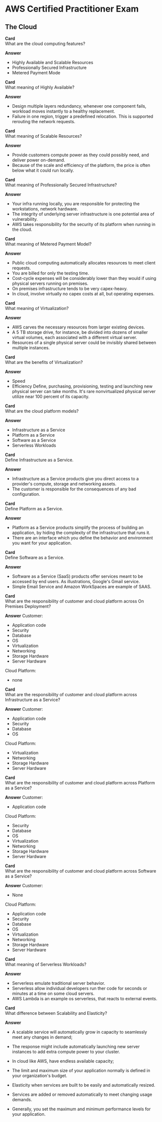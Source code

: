 # AWS Certified Practitioner Exam

## The Cloud

**Card**  
What are the cloud computing features?

**Answer**
   * Highly Available and Scalable Resources
   * Professionally Secured Infrastructure
   * Metered Payment Mode

**Card**  
What meaning of Highly Available?

**Answer**
* Design multiple layers redundancy, whenever one component fails, workload moves instantly to a healthy replacement.
* Failure in one region, trigger a predefined relocation. This is supported rerouting the network requests.


**Card**  
What meaning of Scalable Resources?

**Answer**
* Provide customers compute power as they could possibly need, and deliver power on-demand.
* Because of the scale and efficiency of the platform, the price is often below what it could run locally.


**Card**  
What meaning of Professionally Secured Infrastructure?

**Answer**
* Your infra running locally, you are responsible for protecting the workstations, network hardware.
* The integrity of underlying server infrastructure is one potential area of vulnerability.
* AWS takes responsibility for the security of its platform when running in the cloud.


**Card**  
What meaning of Metered Payment Model?

**Answer**
* Public cloud computing automatically allocates resources to meet client requests.
* You are billed for only the testing time.
* Cost-cycle expenses will be considerably lower than they would if using physical servers running on premises.
* On premises infrastructure tends to be very capex-heavy.
* In cloud, involve virtually no capex costs at all, but operating expenses.


**Card**  
What meaning of Virtualization?

**Answer**
* AWS carves the necessary resources from larger existing devices.
* A 5 TB storage drive, for instance, be divided into dozens of smaller virtual volumes, each associated with a different virtual server.
* Resources of a single physical server could be invisibly shared between multiple instances.


**Card**  
What are the benefits of Virtualization?

**Answer**
* Speed
* Efficiency
Define, purchasing, provisioning, testing and launching new physical server can take months.
It's rare nonvirtualized physical server utilize near 100 percent of its capacity.


**Card**  
What are the cloud platform models?

**Answer**
* Infrastructure as a Service
* Platform as a Service
* Software as a Service
* Serverless Workloads


**Card**  
Define Infrastructure as a Service.

**Answer**
* Infrastructure as a Service products give you direct access to a provider's compute, storage and networking assets.
* The customer is responsible for the consequences of any bad configuration.

**Card**  
Define Platform as a Service.

**Answer**
* Platform as a Service products simplify the process of building an application, by hiding the complexity of the infrastructure that runs it.
* There are an interface which you define the behavior and environment you want for your application.


**Card**  
Define Software as a Service.

**Answer**
* Software as a Service (SaaS) products offer services meant to be accessed by end users. As illustrations, Google's Gmail service.
* Simple Email Service and Amazon WorkSpaces are example of SAAS.


**Card**  
What are the responsibility of customer and cloud platform across On Premises Deployment?

**Answer**
Customer:
* Application code
* Security
* Database
* OS
* Virtualization
* Networking
* Storage Hardware
* Server Hardware

Cloud Platform:
* none

**Card**  
What are the responsibility of customer and cloud platform across Infrastructure as a Service?

**Answer**
Customer:
* Application code
* Security
* Database
* OS

Cloud Platform:
* Virtualization
* Networking
* Storage Hardware
* Server Hardware

**Card**  
What are the responsibility of customer and cloud platform across Platform as a Service?

**Answer**
Customer:
* Application code

Cloud Platform:
* Security
* Database
* OS
* Virtualization
* Networking
* Storage Hardware
* Server Hardware

**Card**  
What are the responsibility of customer and cloud platform across Software as a Service?

**Answer**
Customer:
* None

Cloud Platform:
* Application code
* Security
* Database
* OS
* Virtualization
* Networking
* Storage Hardware
* Server Hardware


**Card**  
What meaning of Serverless Workloads?

**Answer**
* Serverless emulate traditional server behavior.
* Serverless allow individual developers run ther code for seconds or minutes at a time on some cloud servers.
* AWS Lambda is an example os serverless, that reacts to external events.



**Card**  
What difference between Scalability and Elasticity?

**Answer**
* A scalable service will automatically grow in capacity to seamlessly meet any changes in demand;
* The response might include automatically launching new server instances to add extra compute power to your cluster.
* In cloud like AWS, have endless available capacity;
* The limit and maximum size of your application normally is defined in your organization's budget.

* Elasticity when services are built to be easily and automatically resized.
* Services are added or removed automatically to meet changing usage demands.
* Generally, you set the maximum and minimum performance levels for your application.






